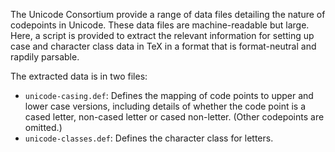 The Unicode Consortium provide a range of data files detailing
the nature of codepoints in Unicode. These data files are
machine-readable but large. Here, a script is provided to extract
the relevant information for setting up case and character class
data in TeX in a format that is format-neutral and rapdily
parsable.

The extracted data is in two files:
- `unicode-casing.def`: Defines the mapping of code points
   to upper and lower case versions, including details of
   whether the code point is a cased letter, non-cased letter
   or cased non-letter. (Other codepoints are omitted.)
- `unicode-classes.def`: Defines the character class for
  letters.
